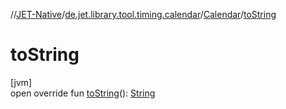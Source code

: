 //[JET-Native](../../../index.md)/[de.jet.library.tool.timing.calendar](../index.md)/[Calendar](index.md)/[toString](to-string.md)

# toString

[jvm]\
open override fun [toString](to-string.md)(): [String](https://kotlinlang.org/api/latest/jvm/stdlib/kotlin/-string/index.html)
